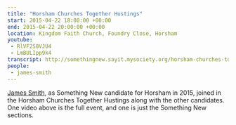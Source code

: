 ```yaml
---
title: "Horsham Churches Together Hustings"
start: 2015-04-22 18:00:00 +00:00
end: 2015-04-22 20:00:00 +00:00
location: Kingdom Faith Church, Foundry Close, Horsham
youtube:
 - RlVF2S8VJU4
 - LmBULIpp9k4
transcript: http://somethingnew.sayit.mysociety.org/horsham-churches-together-hustings
people:
 - james-smith
---
```


[James Smith](/people/james-smith), as Something New candidate for Horsham in 2015, joined in the Horsham Churches Together Hustings along with the other candidates. One video above is the full event, and one is just the Something New sections.